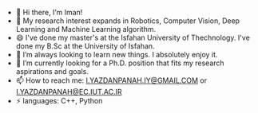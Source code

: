 - 👋 Hi there, I’m Iman!
- 👀 My research interest expands in Robotics, Computer Vision, Deep Learning and Machine Learning algorithm.
- 😄 I've done my master's at the Isfahan University of Thechnology. I've done my B.Sc at the University of Isfahan.
- 🌱 I’m always looking to learn new things. I absolutely enjoy it.  
- 💞️ I’m currently looking for a Ph.D. position that fits my research aspirations and goals.
- 📫 How to reach me: I.YAZDANPANAH.IY@GMAIL.COM or I.YAZDANPANAH@EC.IUT.AC.IR
- ⚡ languages: C++, Python

<!---
Iman-yazdanpanah/Iman-yazdanpanah is a ✨ special ✨ repository because its `README.md` (this file) appears on your GitHub profile.
You can click the Preview link to take a look at your changes.
--->
